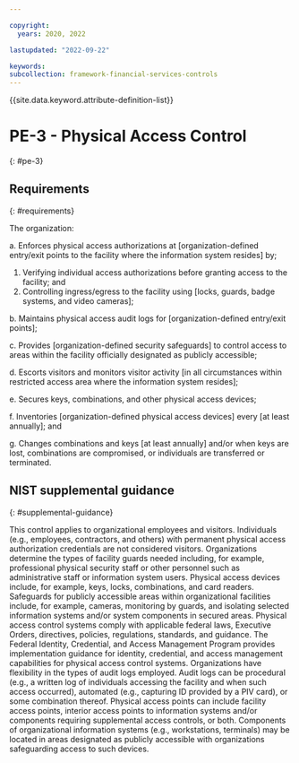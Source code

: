 ```yaml
---

copyright:
  years: 2020, 2022

lastupdated: "2022-09-22"

keywords: 
subcollection: framework-financial-services-controls
---
```


{{site.data.keyword.attribute-definition-list}}

# PE-3 - Physical Access Control
{: #pe-3}

## Requirements
{: #requirements}

The organization:

a. Enforces physical access authorizations at [organization-defined entry/exit points to the facility where the information system resides] by;

1. Verifying individual access authorizations before granting access to the facility; and
2. Controlling ingress/egress to the facility using [locks, guards, badge systems, and video cameras];

b. Maintains physical access audit logs for [organization-defined entry/exit points];

c. Provides [organization-defined security safeguards] to control access to areas within the facility officially designated as publicly accessible;

d. Escorts visitors and monitors visitor activity [in all circumstances within restricted access area where the information system resides];

e. Secures keys, combinations, and other physical access devices;

f. Inventories [organization-defined physical access devices] every [at least annually]; and

g. Changes combinations and keys [at least annually] and/or when keys are lost, combinations are compromised, or individuals are transferred or terminated.

## NIST supplemental guidance
{: #supplemental-guidance}

This control applies to organizational employees and visitors. Individuals (e.g., employees, contractors, and others) with permanent physical access authorization credentials are not considered visitors. Organizations determine the types of facility guards needed including, for example, professional physical security staff or other personnel such as administrative staff or information system users. Physical access devices include, for example, keys, locks, combinations, and card readers. Safeguards for publicly accessible areas within organizational facilities include, for example, cameras, monitoring by guards, and isolating selected information systems and/or system components in secured areas. Physical access control systems comply with applicable federal laws, Executive Orders, directives, policies, regulations, standards, and guidance. The Federal Identity, Credential, and Access Management Program provides implementation guidance for identity, credential, and access management capabilities for physical access control systems. Organizations have flexibility in the types of audit logs employed. Audit logs can be procedural (e.g., a written log of individuals accessing the facility and when such access occurred), automated (e.g., capturing ID provided by a PIV card), or some combination thereof. Physical access points can include facility access points, interior access points to information systems and/or components requiring supplemental access controls, or both. Components of organizational information systems (e.g., workstations, terminals) may be located in areas designated as publicly accessible with organizations safeguarding access to such devices.

